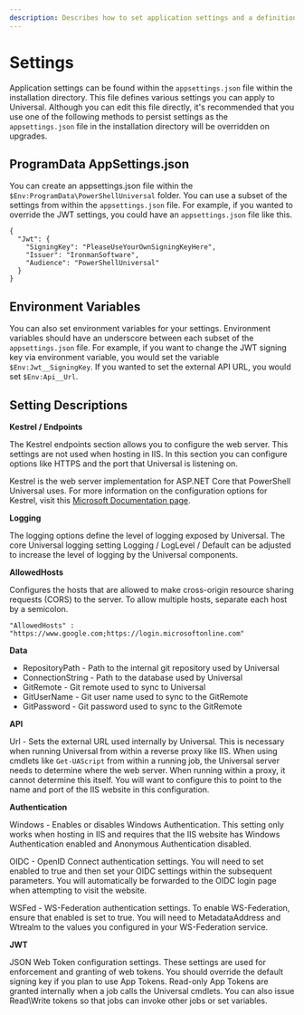 ```yaml
---
description: Describes how to set application settings and a definition of the settings.
---
```


# Settings

Application settings can be found within the `appsettings.json` file within the installation directory. This file defines various settings you can apply to Universal. Although you can edit this file directly, it's recommended that you use one of the following methods to persist settings as the `appsettings.json` file in the installation directory will be overridden on upgrades. 

## ProgramData AppSettings.json

You can create an appsettings.json file within the `$Env:ProgramData\PowerShellUniversal` folder. You can use a subset of the settings from within the `appsettings.json` file. For example, if you wanted to override the JWT settings, you could have an `appsettings.json` file like this. 

```text
{
  "Jwt": {  
    "SigningKey": "PleaseUseYourOwnSigningKeyHere",  
    "Issuer": "IronmanSoftware",
    "Audience": "PowerShellUniversal"
  }
}
```

## Environment Variables 

You can also set environment variables for your settings. Environment variables should have an underscore between each subset of the `appsettings.json` file. For example, if you want to change the JWT signing key via environment variable, you would set the variable `$Env:Jwt__SigningKey`. If you wanted to set the external API URL, you would set `$Env:Api__Url`. 

## Setting Descriptions

**Kestrel / Endpoints** 

The Kestrel endpoints section allows you to configure the web server. This settings are not used when hosting in IIS. In this section you can configure options like HTTPS and the port that Universal is listening on. 

Kestrel is the web server implementation for ASP.NET Core that PowerShell Universal uses. For more information on the configuration options for Kestrel, visit this [Microsoft Documentation page](https://docs.microsoft.com/en-us/aspnet/core/fundamentals/servers/kestrel?view=aspnetcore-3.1#listenoptionsusehttps). 

**Logging**

The logging options define the level of logging exposed by Universal. The core Universal logging setting Logging / LogLevel / Default can be adjusted to increase the level of logging by the Universal components.

**AllowedHosts**

Configures the hosts that are allowed to make cross-origin resource sharing requests \(CORS\) to the server. To allow multiple hosts, separate each host by a semicolon. 

```text
"AllowedHosts" : "https://www.google.com;https://login.microsoftonline.com"
```

**Data**

* RepositoryPath - Path to the internal git repository used by Universal
* ConnectionString - Path to the database used by Universal
* GitRemote - Git remote used to sync to Universal
* GitUserName - Git user name used to sync to the GitRemote
* GitPassword - Git password used to sync to the GitRemote

**API**

Url - Sets the external URL used internally by Universal. This is necessary when running Universal from within a reverse proxy like IIS. When using cmdlets like `Get-UAScript` from within a running job, the Universal server needs to determine where the web server. When running within a proxy, it cannot determine this itself. You will want to configure this to point to the name and port of the IIS website in this configuration. 

**Authentication**

Windows - Enables or disables Windows Authentication. This setting only works when hosting in IIS and requires that the IIS website has Windows Authentication enabled and Anonymous Authentication disabled. 

OIDC - OpenID Connect authentication settings. You will need to set enabled to true and then set your OIDC settings within the subsequent parameters. You will automatically be forwarded to the OIDC login page when attempting to visit the website. 

WSFed - WS-Federation authentication settings. To enable WS-Federation, ensure that enabled is set to true. You will need to MetadataAddress and Wtrealm to the values you configured in your WS-Federation service. 

**JWT**

JSON Web Token configuration settings. These settings are used for enforcement and granting of web tokens. You should override the default signing key if you plan to use App Tokens. Read-only App Tokens are granted internally when a job calls the Universal cmdlets. You can also issue Read\Write tokens so that jobs can invoke other jobs or set variables. 

